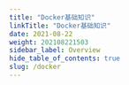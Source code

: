```yaml
---
title: "Docker基础知识"
linkTitle: "Docker基础知识"
date: 2021-08-22
weight: 202108221503
sidebar_label: Overview
hide_table_of_contents: true
slug: /docker
---
```


